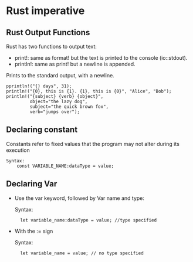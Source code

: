 # Rust imperative


## Rust Output Functions

Rust has two functions to output text:

- print!: same as format! but the text is printed to the console (io::stdout).
- println!: same as print! but a newline is appended.


Prints to the standard output, with a newline.

	pprintln!("{} days", 31);
	println!("{0}, this is {1}. {1}, this is {0}", "Alice", "Bob");
	println!("{subject} {verb} {object}",
             object="the lazy dog",
             subject="the quick brown fox",
             verb="jumps over");


## Declaring constant
Constants refer to fixed values that the program may not alter during its execution

	Syntax:
		const VARIABLE_NAME:dataType = value;

## Declaring Var

- Use the var keyword, followed by Var name and type:

	Syntax:

		let variable_name:dataType = value; //type specified

- With the := sign

	Syntax:
		
		let variable_name = value; // no type specified
